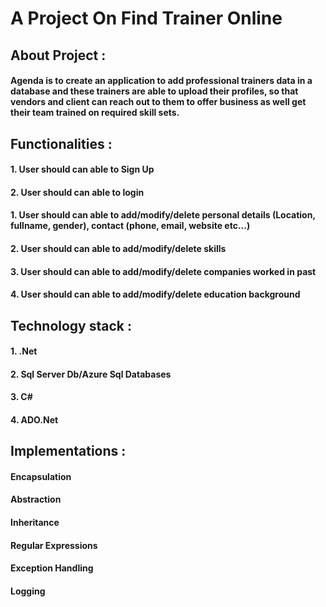 # A Project On Find Trainer Online

##

## About Project :

####        Agenda is to create an application to add professional trainers data in a database and these trainers are able to upload their profiles, so that vendors and client can reach out to them to offer business as well get their team trained on required skill sets.

##

## Functionalities :

#### 1. User should can able to Sign Up 
#### 2. User should can able to login
#### 1.  User should can able to add/modify/delete personal details (Location, fullname, gender), contact (phone, email, website etc...)
#### 2.  User should can able to add/modify/delete skills
#### 3.  User should can able to add/modify/delete companies worked in past
#### 4.  User should can able to add/modify/delete education background

## Technology stack :

####  1. .Net
####  2. Sql Server Db/Azure Sql Databases
####  3. C#
####  4. ADO.Net 

## Implementations :

####  Encapsulation
####  Abstraction
####  Inheritance
####  Regular Expressions
####  Exception Handling
####  Logging





